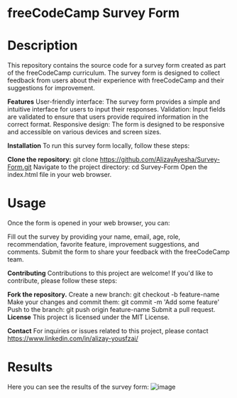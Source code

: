# freeCodeCamp Survey Form

# **Description** 
This repository contains the source code for a survey form created as part of the freeCodeCamp curriculum. The survey form is designed to collect feedback from users about their experience with freeCodeCamp and their suggestions for improvement.

**Features**
User-friendly interface: The survey form provides a simple and intuitive interface for users to input their responses.
Validation: Input fields are validated to ensure that users provide required information in the correct format.
Responsive design: The form is designed to be responsive and accessible on various devices and screen sizes.

**Installation**
To run this survey form locally, follow these steps:

**Clone the repository:** git clone https://github.com/AlizayAyesha/Survey-Form.git
Navigate to the project directory: cd Survey-Form
Open the index.html file in your web browser.

# Usage
Once the form is opened in your web browser, you can:

Fill out the survey by providing your name, email, age, role, recommendation, favorite feature, improvement suggestions, and comments.
Submit the form to share your feedback with the freeCodeCamp team.

**Contributing**
Contributions to this project are welcome! If you'd like to contribute, please follow these steps:

**Fork the repository.**
Create a new branch: git checkout -b feature-name
Make your changes and commit them: git commit -m 'Add some feature'
Push to the branch: git push origin feature-name
Submit a pull request.
**License**
This project is licensed under the MIT License.

**Contact**
For inquiries or issues related to this project, please contact https://www.linkedin.com/in/alizay-yousfzai/

# Results
Here you can see the results of the survey form:
![image](https://github.com/AlizayAyesha/Survey-Form/assets/68489612/c0d3e0df-4abc-43b0-a7a6-72b28fecb478)

